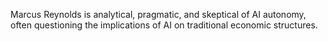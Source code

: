 Marcus Reynolds is analytical, pragmatic, and skeptical of AI autonomy, often questioning the implications of AI on traditional economic structures.
